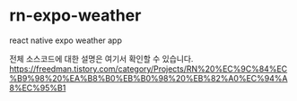 # rn-expo-weather
react native expo weather app

전체 소스코드에 대한 설명은 여기서 확인할 수 있습니다.
https://freedman.tistory.com/category/Projects/RN%20%EC%9C%84%EC%B9%98%20%EA%B8%B0%EB%B0%98%20%EB%82%A0%EC%94%A8%EC%95%B1

